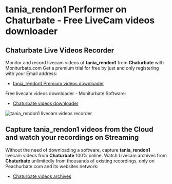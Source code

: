 # tania_rendon1 Performer on Chaturbate - Free LiveCam videos downloader

## Chaturbate Live Videos Recorder

Monitor and record livecam videos of **tania_rendon1** from **Chaturbate** with Moniturbate.com
Get a premium trial for free by just and only registering with your Email address:
* [tania_rendon1 Premium videos downloader](https://moniturbate.com/request-demo-licence-key.html)

Free livecam videos downloader - Moniturbate Software:
* [Chaturbate videos downloader](https://moniturbate.com/moniturbate-download-software.html)

![tania_rendon1 livecam videos recorder](https://peachurnet.com/templates/moniturbate-software.png)


## Capture tania_rendon1 videos from the Cloud and watch your recordings on Streaming

Without the need of downloading a software, capture **tania_rendon1** livecam videos from **Chaturbate** 100% online.
Watch Livecam archives from **Chaturbate** unlimitedly from thousands of existing recordings, only on Peachurbate.com and its websites network:
* [Chaturbate videos archives](https://peachurnet.com/)
